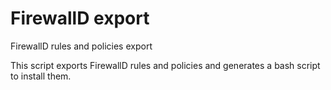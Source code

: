 # FirewallD export

FirewallD rules and policies export  

This script exports FirewallD rules and policies and generates a bash script to
install them.
